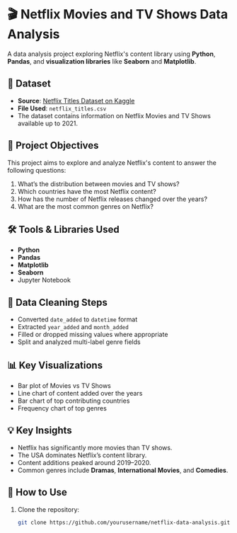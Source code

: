 # 🎬 Netflix Movies and TV Shows Data Analysis

A data analysis project exploring Netflix's content library using **Python**, **Pandas**, and **visualization libraries** like **Seaborn** and **Matplotlib**.

## 📁 Dataset

- **Source**: [Netflix Titles Dataset on Kaggle](https://www.kaggle.com/datasets/shivamb/netflix-shows)
- **File Used**: `netflix_titles.csv`
- The dataset contains information on Netflix Movies and TV Shows available up to 2021.

## 🎯 Project Objectives

This project aims to explore and analyze Netflix's content to answer the following questions:

1. What’s the distribution between movies and TV shows?
2. Which countries have the most Netflix content?
3. How has the number of Netflix releases changed over the years?
4. What are the most common genres on Netflix?

## 🛠️ Tools & Libraries Used

- **Python**
- **Pandas**
- **Matplotlib**
- **Seaborn**
- Jupyter Notebook 

## 🧹 Data Cleaning Steps

- Converted `date_added` to `datetime` format
- Extracted `year_added` and `month_added`
- Filled or dropped missing values where appropriate
- Split and analyzed multi-label genre fields

## 📊 Key Visualizations

- Bar plot of Movies vs TV Shows
- Line chart of content added over the years
- Bar chart of top contributing countries
- Frequency chart of top genres

## 💡 Key Insights

- Netflix has significantly more movies than TV shows.
- The USA dominates Netflix’s content library.
- Content additions peaked around 2019–2020.
- Common genres include **Dramas**, **International Movies**, and **Comedies**.

## 📌 How to Use

1. Clone the repository:
   ```bash
   git clone https://github.com/yourusername/netflix-data-analysis.git
